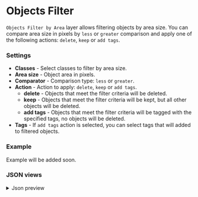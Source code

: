 # Objects Filter

`Objects Filter by Area` layer allows filtering objects by area size. You can compare area size in pixels by `less` or `greater` comparison and apply one of the following actions: `delete`, `keep` or `add tags`.

### Settings

- **Classes** - Select classes to filter by area size.
- **Area size** - Object area in pixels.
- **Comparator** - Comparison type: `less` or `greater`.
- **Action** - Action to apply: `delete`, `keep` or `add tags`.
  - **delete** - Objects that meet the filter criteria will be deleted.
  - **keep** - Objects that meet the filter criteria will be kept, but all other objects will be deleted.
  - **add tags** - Objects that meet the filter criteria will be tagged with the specified tags, no objects will be deleted.
- **Tags** - If `add tags` action is selected, you can select tags that will added to filtered objects.

### Example

Example will be added soon.

### JSON views

<details>
  <summary>Json preview</summary>
<pre>
{
		"action": "objects_filter_by_area",
		"src": {
			"source": [
				"$images_project_1"
			]
		},
		"dst": "$objects_filter_by_area_2",
		"settings": {
			"classes": [
				"shirt",
				"bag"
			],
			"area": 18,
			"comparator": "gt",
			"action": "add_tags",
			"tags_to_add": [
				{
					"name": "some_tag_text",
					"value": "some text"
				},
				{
					"name": "some_tag_num",
					"value": 18
				},
				{
					"name": "some_tag_oneof",
					"value": "value_3"
				},
				{
					"name": "some_tag_none",
					"value": null
				}
			]
		},
		"scene_location": {
			"order_idx": 1,
			"position": {
				"x": 540,
				"y": 140
			}
		}
	}
</pre>
</details>
